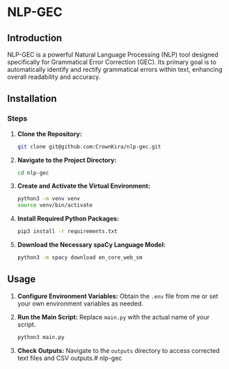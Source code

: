 # NLP-GEC

## Introduction

NLP-GEC is a powerful Natural Language Processing (NLP) tool designed specifically for Grammatical Error Correction (GEC). Its primary goal is to automatically identify and rectify grammatical errors within text, enhancing overall readability and accuracy.

## Installation

### Steps

1. **Clone the Repository:**

   ```bash
   git clone git@github.com:CrownKira/nlp-gec.git
   ```

2. **Navigate to the Project Directory:**

   ```bash
   cd nlp-gec
   ```

3. **Create and Activate the Virtual Environment:**

   ```bash
   python3 -m venv venv
   source venv/bin/activate
   ```

4. **Install Required Python Packages:**

   ```bash
   pip3 install -r requirements.txt
   ```

5. **Download the Necessary spaCy Language Model:**
   ```bash
   python3 -m spacy download en_core_web_sm
   ```

## Usage

1. **Configure Environment Variables:**
   Obtain the `.env` file from me or set your own environment variables as needed.

2. **Run the Main Script:**
   Replace `main.py` with the actual name of your script.

   ```bash
   python3 main.py
   ```

3. **Check Outputs:**
   Navigate to the `outputs` directory to access corrected text files and CSV outputs.# nlp-gec
